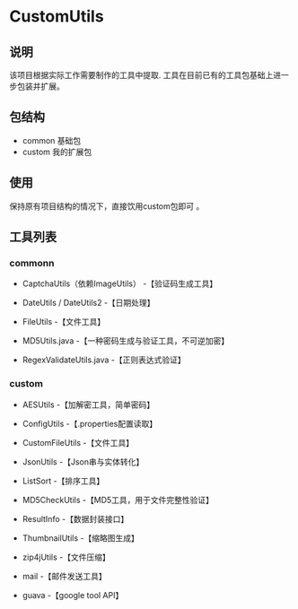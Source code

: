 # CustomUtils
## 说明
该项目根据实际工作需要制作的工具中提取.
工具在目前已有的工具包基础上进一步包装并扩展。

## 包结构
* common
基础包
* custom
我的扩展包

## 使用
保持原有项目结构的情况下，直接饮用custom包即可 。

## 工具列表

### commonn

* CaptchaUtils（依赖ImageUtils） -【验证码生成工具】

* DateUtils / DateUtils2 -【日期处理】

* FileUtils -【文件工具】

* MD5Utils.java -【一种密码生成与验证工具，不可逆加密】

* RegexValidateUtils.java -【正则表达式验证】

### custom

* AESUtils -【加解密工具，简单密码】

* ConfigUtils -【.properties配置读取】

* CustomFileUtils -【文件工具】

* JsonUtils -【Json串与实体转化】

* ListSort -【排序工具】

* MD5CheckUtils -【MD5工具，用于文件完整性验证】

* ResultInfo -【数据封装接口】

* ThumbnailUtils -【缩略图生成】

* zip4jUtils -【文件压缩】

* mail -【邮件发送工具】

* guava -【google tool API】







